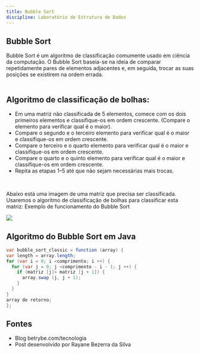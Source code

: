 ```yaml
---
title: Bubble Sort 
discipline: Laboratório de Estrutura de Dados
---
```


## Bubble Sort 

Bubble Sort é um algoritmo de classificação comumente usado em ciência da computação. O Bubble Sort baseia-se na ideia de comparar repetidamente pares de elementos adjacentes e, em seguida, trocar as suas posições se existirem na ordem errada.
<br><br>

## Algoritmo de classificação de bolhas: 

- Em uma matriz não classificada de 5 elementos, comece com os dois primeiros elementos e classifique-os em ordem crescente. (Compare o elemento para verificar qual é o maior).
- Compare o segundo e o terceiro elemento para verificar qual é o maior e classifique-os em ordem crescente.
- Compare o terceiro e o quarto elemento para verificar qual é o maior e classifique-os em ordem crescente.
- Compare o quarto e o quinto elemento para verificar qual é o maior e classifique-os em ordem crescente.
- Repita as etapas 1–5 até que não sejam necessárias mais trocas.

<br>

Abaixo está uma imagem de uma matriz que precisa ser classificada. Usaremos o algoritmo de classificação de bolhas para classificar esta matriz:
Exemplo de funcionamento do Bubble Sort

<img src="https://lh5.googleusercontent.com/_oLwPF5ZvaZZ4pGD-HvSUSw6nTwwHjUwcLpNigUvb24-PKNwjMUwXcWYWf2wp4HopzHkh9JVmZd_AFYP4HjSYelidbw4FRo1fHrWV3KxbFM13xlRLALb-y-EbLhEmln11lhwEZPV">


## Algoritmo do Bubble Sort em Java

```java
var bubble_sort_classic = function (array) {
var length = array.length;
for (var i = 0; i <comprimento; i ++) {
  for (var j = 0; j <comprimento - i - 1; j ++) {
    if (matriz [j]> matriz [j + 1]) {
      array.swap (j, j + 1);
    }
  }
}
array de retorno;
};
```
## Fontes

- Blog betrybe.com/tecnologia
- Post desenvolvido por Rayane Bezerra da Silva 
